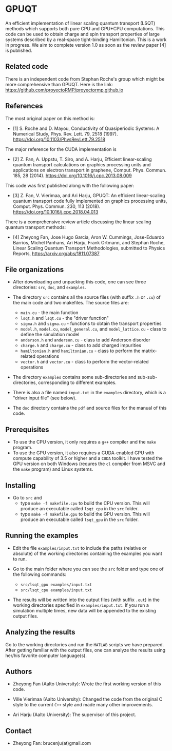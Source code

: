 # GPUQT

An efficient implementation of linear scaling quantum transport (LSQT) methods which supports both pure CPU and GPU+CPU computations. This code can be used to obtain charge and spin transport properties of large systems described by a real-space tight-binding Hamiltonian. This is a work in progress. We aim to complete version 1.0 as soon as the review paper [4] is published.

## Related code
There is an independent code from Stephan Roche's group which might be more comprehensive than GPUQT. Here is the link:
https://github.com/proyectoRMP/proyectormp.github.io

## References

The most original paper on this method is:
* [1] S. Roche and D. Mayou, Conductivity of Quasiperiodic Systems: A Numerical Study, Phys. Rev. Lett. 79, 2518 (1997). https://doi.org/10.1103/PhysRevLett.79.2518 

The major reference for the CUDA implementation is 
* [2] Z. Fan, A. Uppstu, T. Siro, and A. Harju, Efficient linear-scaling quantum transport calculations on graphics processing units and applications on electron transport in graphene, Comput. Phys. Commun. 185, 28 (2014). https://doi.org/10.1016/j.cpc.2013.08.009

This code was first published along with the following paper:
* [3] Z. Fan, V. Vierimaa, and Ari Harju, GPUQT: An efficient linear-scaling quantum transport code fully implemented on graphics processing units, Comput. Phys. Commun. 230, 113 (2018). https://doi.org/10.1016/j.cpc.2018.04.013

There is a comprehensive review article discussing the linear scaling quantum transport methods:
* [4] Zheyong Fan, Jose Hugo Garcia, Aron W. Cummings, Jose-Eduardo Barrios, Michel Panhans, Ari Harju, Frank Ortmann, and Stephan Roche, Linear Scaling Quantum Transport Methodologies, submitted to Physics Reports, https://arxiv.org/abs/1811.07387

## File organizations

* After downloading and unpacking this code, one can see three directories: `src`, `doc`, and `examples`. 

* The directory `src` contains all the source files (with suffix `.h` or `.cu`) of the main code and two makefiles. The source files are:
    * `main.cu` - the main function
    * `lsqt.h` and `lsqt.cu` - the "driver function"
    * `sigma.h` and `sigma.cu` - functions to obtain the transport properties
    * `model.h`, `model.cu`, `model_general.cu`, and `model_lattice.cu` - class to define the simulation model
    * `anderson.h` and `anderson.cu` - class to add Anderson disorder
    * `charge.h` and `charge.cu` - class to add charged impurities
    * `hamiltonian.h` and `hamiltonian.cu` - class to perform the matrix-related operations
    * `vector.h` and `vector.cu` - class to perform the vector-related operations
    
* The directory `examples` contains some sub-directories and sub-sub-directories, corresponding to different examples.

* There is also a file named `input.txt` in the `examples` directory, which is a "driver input file" (see below).

* The `doc` directory contains the `pdf` and source files for the manual of this code.

## Prerequisites

* To use the CPU version, it only requires a `g++` compiler and the `make` program.
* To use the GPU version, it also requires a CUDA-enabled GPU with compute capability of 3.5 or higher and a `CUDA` toolkit. I have tested the GPU version on both Windows (requres the `cl` compiler from MSVC and the `make` program) and Linux systems. 

## Installing

* Go to `src` and 
    * type `make -f makefile.cpu` to build the CPU version. This will produce an executable called `lsqt_cpu` in the `src` folder.
    * type `make -f makefile.gpu` to build the GPU version. This will produce an executable called `lsqt_gpu` in the `src` folder.

## Running the examples

* Edit the file `examples/input.txt` to include the paths (relative or absolute) of the working directories containing the examples you want to run.

* Go to the main folder where you can see the `src` folder and type one of the following commands:
    * `src/lsqt_gpu examples/input.txt`
    * `src/lsqt_cpu examples/input.txt`
    
* The results will be written into the output files (with suffix `.out`) in the working directories specified in `examples/input.txt`. If you run a simulation multiple times, new data will be appended to the existing output files.

## Analyzing the results

Go to the working directories and run the `MATLAB` scripts we have prepared. After getting familiar with the output files, one can analyze the results using her/his favorite computer language(s). 


## Authors

* Zheyong Fan (Aalto University): Wrote the first working version of this code.

* Ville Vierimaa (Aalto University): Changed the code from the original C style to the current `C++` style and made many other improvements.

* Ari Harju (Aalto University): The supervisor of this project.

## Contact

* Zheyong Fan: brucenju(at)gmail.com

